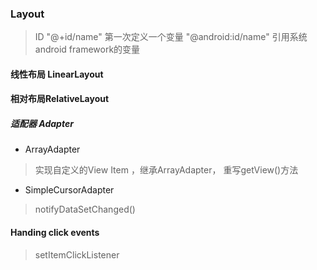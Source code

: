 ### Layout

> ID "@+id/name" 第一次定义一个变量  "@android:id/name" 引用系统android framework的变量

#### 线性布局 LinearLayout

#### 相对布局RelativeLayout

##### 适配器 Adapter

  - ArrayAdapter

> 实现自定义的View Item ，继承ArrayAdapter， 重写getView()方法

  - SimpleCursorAdapter

>  notifyDataSetChanged()

#### Handing click events
> setItemClickListener

